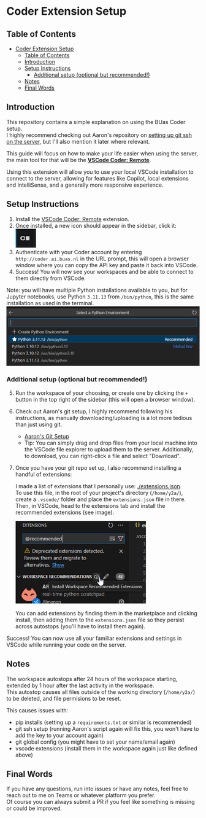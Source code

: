 # Coder Extension Setup

## Table of Contents

- [Coder Extension Setup](#coder-extension-setup)
  - [Table of Contents](#table-of-contents)
  - [Introduction](#introduction)
  - [Setup Instructions](#setup-instructions)
    - [Additional setup (optional but recommended!)](#additional-setup-optional-but-recommended)
  - [Notes](#notes)
  - [Final Words](#final-words)

## Introduction

This repository contains a simple explanation on using the BUas Coder setup.  
I highly recommend checking out Aaron's repository on [setting up git ssh on the server](https://github.com/AaronCiuffo245484/coder_ai_setup#), but I'll also mention it later where relevant.

This guide will focus on how to make your life easier when using the server, the main tool for that will be the **[VSCode Coder: Remote](https://marketplace.visualstudio.com/items?itemName=coder.coder-remote)**.  

Using this extension will allow you to use your local VSCode installation to connect to the server, allowing for features like Copilot, local extensions and IntelliSense, and a generally more responsive experience.

## Setup Instructions

1. Install the [VSCode Coder: Remote](https://marketplace.visualstudio.com/items?itemName=coder.coder-remote) extension.
2. Once installed, a new icon should appear in the sidebar, click it:  
    ![Coder Remote Icon](./assets/coder_icon.png)
3. Authenticate with your Coder account by entering `http://coder.ai.buas.nl` in the URL prompt, this will open a browser window where you can copy the API key and paste it back into VSCode.  
4. Success! You will now see your workspaces and be able to connect to them directly from VSCode.  

Note: you will have multiple Python installations available to you, but for Jupyter notebooks, use Python `3.11.13` from `/bin/python`, this is the same installation as used in the terminal.  
![Python Interpreter](./assets/python_interpreter.png)  

### Additional setup (optional but recommended!)

5. Run the workspace of your choosing, or create one by clicking the `+` button in the top right of the sidebar (this will open a browser window).
6. Check out Aaron's git setup, I highly recommend following his instructions, as manually downloading/uploading is a lot more tedious than just using git.
    - [Aaron's Git Setup](https://github.com/AaronCiuffo245484/coder_ai_setup)
    - Tip: You can simply drag and drop files from your local machine into the VSCode file explorer to upload them to the server. Additionally, to download, you can right-click a file and select "Download".
7. Once you have your git repo set up, I also recommend installing a handful of extensions:  

    I made a list of extensions that I personally use: [./extensions.json](./extensions.json).  
To use this file, in the root of your project's directory (`/home/y2a/`), create a `.vscode/` folder and place the `extensions.json` file in there.  
Then, in VSCode, head to the extensions tab and install the recommended extensions (see image).  

    ![Install Recommended Extensions](./assets/recommended_extensions.png)  

    You can add extensions by finding them in the marketplace and clicking install, then adding them to the `extensions.json` file so they persist across autostops (you'll have to install them again).

Success! You can now use all your familiar extensions and settings in VSCode while running your code on the server.  

## Notes

The workspace autostops after 24 hours of the workspace starting, extended by 1 hour after the last activity in the workspace.  
This autostop causes all files outside of the working directory (`/home/y2a/`) to be deleted, and file permisions to be reset.  

This causes issues with:

- pip installs (setting up a `requirements.txt` or similar is recommended)
- git ssh setup (running Aaron's script again will fix this, you won't have to add the key to your account again)
- git global config (you might have to set your name/email again)
- vscode extensions (install them in the workspace again just like defined above)

## Final Words

If you have any questions, run into issues or have any notes, feel free to reach out to me on Teams or whatever platform you prefer.  
Of course you can always submit a PR if you feel like something is missing or could be improved.
